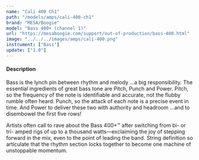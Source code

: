 ```yaml
---
name: "Cali 400 Ch1"
path: "/models/amps/cali-400-ch1"
brand: "MESA/Boogie"
model: "Bass 400+ (channel 1)"
url: "https://mesaboogie.com/support/out-of-production/bass-400.html"
image: "../../../images/amps/cali-400.png"
instrument: ["Bass"]
update: ["1.0"]
---
```

#### Description
Bass is the lynch pin between rhythm and melody …a big responsibility. The essential ingredients of great bass tone are Pitch, Punch and Power. Pitch, so the frequency of the note is identifiable and accurate, not the flubby rumble often heard. Punch, so the attack of each note is a precise event in time. And Power to deliver these two with authority and headroom …and to disembowel the first five rows!

Artists often call to rave about the Bass 400+™ after switching from bi- or tri- amped rigs of up to a thousand watts—exclaiming the joy of stepping forward in the mix, even to the point of leading the band. String definition so articulate that the rhythm section locks together to become one machine of unstoppable momentum.